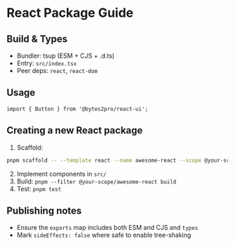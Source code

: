 # React Package Guide

## Build & Types

- Bundler: tsup (ESM + CJS + .d.ts)
- Entry: `src/index.tsx`
- Peer deps: `react`, `react-dom`

## Usage

```tsx
import { Button } from '@bytes2pro/react-ui';
```

## Creating a new React package

1. Scaffold:

```bash
pnpm scaffold -- --template react --name awesome-react --scope @your-scope
```

2. Implement components in `src/`
3. Build: `pnpm --filter @your-scope/awesome-react build`
4. Test: `pnpm test`

## Publishing notes

- Ensure the `exports` map includes both ESM and CJS and `types`
- Mark `sideEffects: false` where safe to enable tree-shaking
